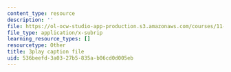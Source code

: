 ```yaml
---
content_type: resource
description: ''
file: https://ol-ocw-studio-app-production.s3.amazonaws.com/courses/11-384-malaysia-sustainable-cities-practicum-spring-2018/536beefd3a0327b5835ab06cd0d005eb_hP9FIMolHEA.srt
file_type: application/x-subrip
learning_resource_types: []
resourcetype: Other
title: 3play caption file
uid: 536beefd-3a03-27b5-835a-b06cd0d005eb
---
```

